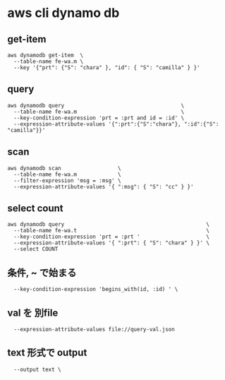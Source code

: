 
# aws cli dynamo db


## get-item

```
aws dynamodb get-item  \
  --table-name fe-wa.m \
  --key '{"prt": {"S": "chara" }, "id": { "S": "camilla" } }'
```


## query

```
aws dynamodb query                                     \
  --table-name fe-wa.m                                 \
  --key-condition-expression 'prt = :prt and id = :id' \
  --expression-attribute-values '{":prt":{"S":"chara"}, ":id":{"S": "camilla"}}'
```


## scan

```
aws dynamodb scan                  \
  --table-name fe-wa.m             \
  --filter-expression 'msg = :msg' \
  --expression-attribute-values '{ ":msg": { "S": "cc" } }'
```


## select count

```
aws dynamodb query                                             \
  --table-name fe-wa.t                                         \
  --key-condition-expression 'prt = :prt '                     \
  --expression-attribute-values '{ ":prt": { "S": "chara" } }' \
  --select COUNT
```


## 条件, ~ で始まる

```
  --key-condition-expression 'begins_with(id, :id) ' \
```

## val を 別file

```
  --expression-attribute-values file://query-val.json
```


## text 形式で output

```
  --output text \
```


